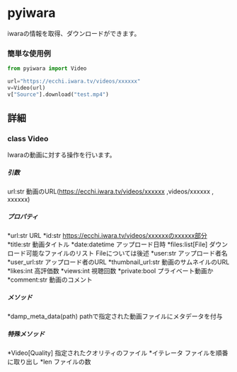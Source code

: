 # pyiwara
iwaraの情報を取得、ダウンロードができます。

### 簡単な使用例

```python:sample.py
from pyiwara import Video

url="https://ecchi.iwara.tv/videos/xxxxxx"
v=Video(url)
v["Source"].download("test.mp4")
```

## 詳細

### class Video
Iwaraの動画に対する操作を行います。

##### 引数
url:str 動画のURL(https://ecchi.iwara.tv/videos/xxxxxx ,videos/xxxxxx , xxxxxx)

##### プロパティ
*url:str           URL 
*id:str            https://ecchi.iwara.tv/videos/xxxxxxのxxxxxx部分
*title:str         動画タイトル
*date:datetime     アップロード日時
*files:list[File]  ダウンロード可能なファイルのリスト Fileについては後述
*user:str          アップロード者名
*user_url:str      アップロード者のURL
*thumbnail_url:str 動画のサムネイルのURL
*likes:int         高評価数
*views:int         視聴回数
*private:bool      プライベート動画か
*comment:str       動画のコメント

##### メソッド
*damp_meta_data(path) pathで指定された動画ファイルにメタデータを付与

##### 特殊メソッド
*Video[Quality] 指定されたクオリティのファイル
*イテレータ      ファイルを順番に取り出し
*len            ファイルの数

















